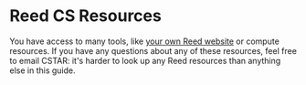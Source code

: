 # Reed CS Resources

You have access to many tools, like [your own Reed website](./website.md) or
compute resources. If you have any questions about any of these resources, feel
free to email CSTAR: it's harder to look up any Reed resources than anything
else in this guide.
